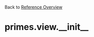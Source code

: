 
Back to [Reference Overview](https://github.com/pyrustic/primes/blob/master/docs/reference/README.md)

# primes.view.\_\_init\_\_



<br>


